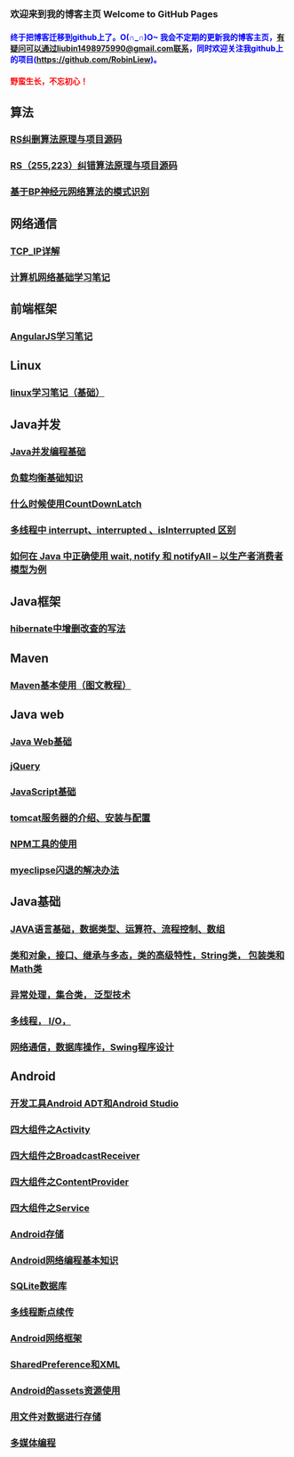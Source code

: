 ### 欢迎来到我的博客主页 Welcome to GitHub Pages
#### <font color='blue'>终于把博客迁移到github上了。O(∩_∩)O~ 我会不定期的更新我的博客主页，有疑问可以通过liubin1498975990@gmail.com联系，同时欢迎关注我github上的项目(https://github.com/RobinLiew)。</font>

#### <font color='red'>野蛮生长，不忘初心！</font>

## 算法
### [RS纠删算法原理与项目源码](https://github.com/RobinLiew/RobinLiew.github.io/blob/master/%E7%AE%97%E6%B3%95/RS%E7%BA%A0%E5%88%A0%E7%AE%97%E6%B3%95%E5%8E%9F%E7%90%86%E4%B8%8E%E9%A1%B9%E7%9B%AE%E6%BA%90%E7%A0%81.md)
### [RS（255,223）纠错算法原理与项目源码](https://github.com/RobinLiew/RobinLiew.github.io/blob/master/%E7%AE%97%E6%B3%95/RS%EF%BC%88255%2C223%EF%BC%89%E7%BA%A0%E9%94%99%E7%AE%97%E6%B3%95%E5%8E%9F%E7%90%86%E4%B8%8E%E9%A1%B9%E7%9B%AE%E6%BA%90%E7%A0%81.md)
### [基于BP神经元网络算法的模式识别](https://github.com/RobinLiew/RobinLiew.github.io/blob/master/%E7%AE%97%E6%B3%95/%E5%9F%BA%E4%BA%8EBP%E7%A5%9E%E7%BB%8F%E5%85%83%E7%BD%91%E7%BB%9C%E7%AE%97%E6%B3%95%E7%9A%84%E6%A8%A1%E5%BC%8F%E8%AF%86%E5%88%AB.md)

## 网络通信
### [TCP_IP详解](https://github.com/RobinLiew/RobinLiew.github.io/blob/master/%E7%BD%91%E7%BB%9C%E9%80%9A%E4%BF%A1/TCP_IP%E8%AF%A6%E8%A7%A3.md)
### [计算机网络基础学习笔记](https://github.com/RobinLiew/RobinLiew.github.io/blob/master/%E7%BD%91%E7%BB%9C%E9%80%9A%E4%BF%A1/%E8%AE%A1%E7%AE%97%E6%9C%BA%E7%BD%91%E7%BB%9C%E5%9F%BA%E7%A1%80%E5%AD%A6%E4%B9%A0%E7%AC%94%E8%AE%B0.md)

## 前端框架
### [AngularJS学习笔记](https://github.com/RobinLiew/RobinLiew.github.io/blob/master/%E5%89%8D%E7%AB%AF%E6%A1%86%E6%9E%B6/AngularJS%E5%AD%A6%E4%B9%A0%E7%AC%94%E8%AE%B0.md)

## Linux
### [linux学习笔记（基础）](https://github.com/RobinLiew/RobinLiew.github.io/blob/master/Linux/linux%E5%AD%A6%E4%B9%A0%E7%AC%94%E8%AE%B0%EF%BC%88%E5%9F%BA%E7%A1%80%EF%BC%89.md)

## Java并发
### [Java并发编程基础](https://github.com/RobinLiew/RobinLiew.github.io/blob/master/Java%E5%B9%B6%E5%8F%91/Java%E5%B9%B6%E5%8F%91%E7%BC%96%E7%A8%8B%E5%9F%BA%E7%A1%80.md)
### [负载均衡基础知识](https://github.com/RobinLiew/RobinLiew.github.io/blob/master/Java%E5%B9%B6%E5%8F%91/%E8%B4%9F%E8%BD%BD%E5%9D%87%E8%A1%A1%E5%9F%BA%E7%A1%80%E7%9F%A5%E8%AF%86.md)
### [什么时候使用CountDownLatch](https://github.com/RobinLiew/RobinLiew.github.io/blob/master/Java%E5%B9%B6%E5%8F%91/%E4%BB%80%E4%B9%88%E6%97%B6%E5%80%99%E4%BD%BF%E7%94%A8CountDownLatch.md)
### [多线程中 interrupt、interrupted 、isInterrupted 区别](https://github.com/RobinLiew/RobinLiew.github.io/blob/master/Java%E5%B9%B6%E5%8F%91/%E5%A4%9A%E7%BA%BF%E7%A8%8B%E4%B8%AD%20interrupt%E3%80%81interrupted%20%E3%80%81isInterrupted%20%E5%8C%BA%E5%88%AB.md)
### [如何在 Java 中正确使用 wait, notify 和 notifyAll – 以生产者消费者模型为例](https://github.com/RobinLiew/RobinLiew.github.io/blob/master/Java%E5%B9%B6%E5%8F%91/%E5%A6%82%E4%BD%95%E5%9C%A8%20Java%20%E4%B8%AD%E6%AD%A3%E7%A1%AE%E4%BD%BF%E7%94%A8%20wait%2C%20notify%20%E5%92%8C%20notifyAll%20%E2%80%93%20%E4%BB%A5%E7%94%9F%E4%BA%A7%E8%80%85%E6%B6%88%E8%B4%B9%E8%80%85%E6%A8%A1%E5%9E%8B%E4%B8%BA%E4%BE%8B.md)

## Java框架
### [hibernate中增删改查的写法](https://github.com/RobinLiew/RobinLiew.github.io/blob/master/%E6%A1%86%E6%9E%B6/hibernate%E4%B8%AD%E5%A2%9E%E5%88%A0%E6%94%B9%E6%9F%A5%E7%9A%84%E5%86%99%E6%B3%95%EF%BC%88%E4%B8%BB%E8%A6%81%E4%BB%8B%E7%BB%8D%E5%A4%9A%E6%9D%A1%E4%BB%B6%E6%9F%A5%E8%AF%A2%EF%BC%89.md)

## Maven
### [Maven基本使用（图文教程）](https://github.com/RobinLiew/RobinLiew.github.io/blob/master/Maven/Maven%E5%9F%BA%E6%9C%AC%E4%BD%BF%E7%94%A8%EF%BC%88%E5%9B%BE%E6%96%87%E6%95%99%E7%A8%8B%EF%BC%89.md)

## Java web
### [Java Web基础](https://github.com/RobinLiew/RobinLiew.github.io/blob/master/Java%20web/Java%20Web%E5%9F%BA%E7%A1%80.md)
### [jQuery](https://github.com/RobinLiew/RobinLiew.github.io/blob/master/Java%20web/jQuery.md)
### [JavaScript基础](https://github.com/RobinLiew/RobinLiew.github.io/blob/master/Java%20web/js%E5%A4%8D%E4%B9%A0%E6%80%BB%E7%BB%93.txt)
### [tomcat服务器的介绍、安装与配置](https://github.com/RobinLiew/RobinLiew.github.io/blob/master/Java%20web/tomcat%E6%9C%8D%E5%8A%A1%E5%99%A8%E7%9A%84%E4%BB%8B%E7%BB%8D%E3%80%81%E5%AE%89%E8%A3%85%E4%B8%8E%E9%85%8D%E7%BD%AE.md)
### [NPM工具的使用](https://github.com/RobinLiew/RobinLiew.github.io/blob/master/Java%20web/NPM%E5%B7%A5%E5%85%B7%E7%9A%84%E4%BD%BF%E7%94%A8.md)
### [myeclipse闪退的解决办法](https://github.com/RobinLiew/RobinLiew.github.io/blob/master/Java%20web/myeclipse%E9%97%AA%E9%80%80%E7%9A%84%E8%A7%A3%E5%86%B3%E5%8A%9E%E6%B3%95.md)

## Java基础
### [JAVA语言基础，数据类型、运算符、流程控制、数组](https://github.com/RobinLiew/RobinLiew.github.io/blob/master/Java/Java%E7%AC%AC%E4%B8%80%E9%83%A8%E5%88%86.md)
### [类和对象，接口、继承与多态，类的高级特性，String类， 包装类和Math类](https://github.com/RobinLiew/RobinLiew.github.io/blob/master/Java/Java%E7%AC%AC%E4%BA%8C%E9%83%A8%E5%88%86.md)
### [异常处理，集合类， 泛型技术](https://github.com/RobinLiew/RobinLiew.github.io/blob/master/Java/Java%E7%AC%AC%E4%B8%89%E9%83%A8%E5%88%86.md)
### [多线程， I/O，](https://github.com/RobinLiew/RobinLiew.github.io/blob/master/Java/Java%E7%AC%AC%E5%9B%9B%E9%83%A8%E5%88%86.md)
### [网络通信，数据库操作，Swing程序设计](https://github.com/RobinLiew/RobinLiew.github.io/blob/master/Java/Java%E7%AC%AC%E4%BA%94%E9%83%A8%E5%88%86.md)

## Android
### [开发工具Android ADT和Android Studio](https://github.com/RobinLiew/RobinLiew.github.io/blob/master/Android/%E5%BC%80%E5%8F%91%E5%B7%A5%E5%85%B7Android%20ADT%E5%92%8CAndroid%20Studio.html)
### [四大组件之Activity](https://github.com/RobinLiew/RobinLiew.github.io/blob/master/Android/%E5%9B%9B%E5%A4%A7%E7%BB%84%E4%BB%B6%E4%B9%8BActivity.md)
### [四大组件之BroadcastReceiver](https://github.com/RobinLiew/RobinLiew.github.io/blob/master/Android/%E5%9B%9B%E5%A4%A7%E7%BB%84%E4%BB%B6%E4%B9%8BBroadcastReceiver.md)
### [四大组件之ContentProvider](https://github.com/RobinLiew/RobinLiew.github.io/blob/master/Android/%E5%9B%9B%E5%A4%A7%E7%BB%84%E4%BB%B6%E4%B9%8BContentProvider.md)
### [四大组件之Service](https://github.com/RobinLiew/RobinLiew.github.io/blob/master/Android/%E5%9B%9B%E5%A4%A7%E7%BB%84%E4%BB%B6%E4%B9%8BService.md)
### [Android存储](https://github.com/RobinLiew/RobinLiew.github.io/blob/master/Android/%E4%B8%80%E3%80%81Android%E5%AD%98%E5%82%A8.md)
### [Android网络编程基本知识](https://github.com/RobinLiew/RobinLiew.github.io/blob/master/Android/%E4%B8%80%E3%80%81Android%E7%BD%91%E7%BB%9C%E7%BC%96%E7%A8%8B%E5%9F%BA%E6%9C%AC%E7%9F%A5%E8%AF%86.md)
### [SQLite数据库](https://github.com/RobinLiew/RobinLiew.github.io/blob/master/Android/%E4%B8%89%E3%80%81SQLite%E6%95%B0%E6%8D%AE%E5%BA%93.md)
### [多线程断点续传](https://github.com/RobinLiew/RobinLiew.github.io/blob/master/Android/%E4%B8%89%E3%80%81%E5%A4%9A%E7%BA%BF%E7%A8%8B%E6%96%AD%E7%82%B9%E7%BB%AD%E4%BC%A0.md)
### [Android网络框架](https://github.com/RobinLiew/RobinLiew.github.io/blob/master/Android/%E4%BA%8C%E3%80%81Android%E7%BD%91%E7%BB%9C%E6%A1%86%E6%9E%B6.md)
### [SharedPreference和XML](https://github.com/RobinLiew/RobinLiew.github.io/blob/master/Android/%E4%BA%8C%E3%80%81SharedPreference%E5%92%8CXML.md)
### [Android的assets资源使用](https://github.com/RobinLiew/RobinLiew.github.io/blob/master/Android/%E4%BA%94%E3%80%81Android%E7%9A%84assets%E8%B5%84%E6%BA%90%E4%BD%BF%E7%94%A8.md)
### [用文件对数据进行存储](https://github.com/RobinLiew/RobinLiew.github.io/blob/master/Android/%E5%9B%9B%E3%80%81%E7%94%A8%E6%96%87%E4%BB%B6%E5%AF%B9%E6%95%B0%E6%8D%AE%E8%BF%9B%E8%A1%8C%E5%AD%98%E5%82%A8.md)
### [多媒体编程](https://github.com/RobinLiew/RobinLiew.github.io/blob/master/Android/%E5%A4%9A%E5%AA%92%E4%BD%93%E7%BC%96%E7%A8%8B.md)
